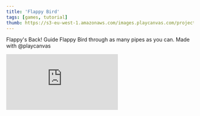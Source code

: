 ```yaml
---
title: 'Flappy Bird'
tags: [games, tutorial]
thumb: https://s3-eu-west-1.amazonaws.com/images.playcanvas.com/projects/8/375389/23PRTL-image-75.jpg
---
```

Flappy's Back! Guide Flappy Bird through as many pipes as you can. Made with @playcanvas
<div className="iframe-container">
    <iframe loading="lazy" src="https://playcanv.as/p/2OlkUaxF/" title="Flappy Bird" webkitallowfullscreen="true" mozallowfullscreen="true" allow="autoplay" allowfullscreen="true" allowvr="" scrolling="no" frameborder="0" />
</div>
